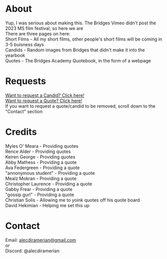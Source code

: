 #  About
Yup, I was serious about making this. The Bridges Vimeo didn't post the 2023 MS film festival, so here we are<br>
There are three pages on here:<br>
Short Films - All my short films, other people's short films will be coming in 3-5 buisness days<br>
Candids - Random images from Bridges that didn't make it into the yearbook<br>
Quotes - The Bridges Academy Quotebook, in the form of a webpage
# Requests
[Want to request a Candid? Click here!]<br>
[Want to request a Quote? Click here!]<br>
If you want to request a quote/candid to be removed, scroll down to the "Contact" section<br>
# Credits
Myles O' Meara - Providing quotes<br>
Rence Alder - Providing quotes<br>
Keiren George - Providing quotes<br>
Abby Mathess - Providing a quote<br>
Ava Federgreen - Providing a quote<br>
"annonymous student" - Providing a quote<br>
Mealz Mokran - Providing a quote<br>
Christopher Laurence - Providing a quote<br>
Gabby Frear - Providing a quote<br>
"gossip gurl" - Providing a quote<br>
Christian Solis - Allowing me to yoink quotes off his quote board<br>
David Hekimian - Helping me set this up
# Contact
Email: alecdiramerian@gmail.com<br>
or<br>
Discord: @alecdiramerian

[want to request a candid? click here!]: https://forms.gle/z2F7er1nemraYQyr6
[want to request a quote? click here!]: https://forms.gle/FW84K2qrrsttKQ1A9